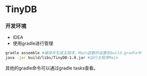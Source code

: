 # TinyDB

### 开发环境
- IDEA
- 使用gradle进行管理
```bash
gradle assemble #编译并生成主程序，Main函数的设置在build.gradle中
java -jar build/libs/TinyDB-1.0.jar #运行主程序Main
```
其他的gradle命令可以通过gradle tasks查看。

